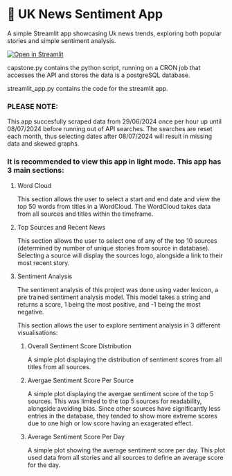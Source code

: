 # 📰 UK News Sentiment App

A simple Streamlit app showcasing Uk news trends, exploring both popular stories and simple sentiment analysis.

[![Open in Streamlit](https://static.streamlit.io/badges/streamlit_badge_black_white.svg)](https://capstone-news-app-kefspgzdrip.streamlit.app/)

capstone.py contains the python script, running on a CRON job that accesses the API and stores the data is a postgreSQL database.

streamlit_app.py contains the code for the streamlit app.


### PLEASE NOTE:
    
This app succesfully scraped data from 29/06/2024 once per hour up until 08/07/2024 before running out of API searches. The searches are reset each month, thus selecting dates after 08/07/2024 will result in missing data and skewed graphs.

### It is recommended to view this app in light mode. This app has 3 main sections:

1. Word Cloud

   This section allows the user to select a start and end date and view the top 50 words from titles in a WordCloud. The WordCloud takes data from all sources and titles within the timeframe.


2. Top Sources and Recent News

   This section allows the user to select one of any of the top 10 sources (determined by number of unique stories from source in database). Selecting a source will display the sources logo, alongside a link to their most recent story.


3. Sentiment Analysis

   The sentiment analysis of this project was done using vader lexicon, a pre trained sentiment analysis model. This model takes a string and returns a score, 1 being the most positive, and -1 being the most negative.

   This section allows the user to explore sentiment analysis in 3 different visualisations:
      
      1. Overall Sentiment Score Distribution

         A simple plot displaying the distribution of sentiment scores from all titles from all sources.

      2. Avergae Sentiment Score Per Source

         A simple plot displaying the avergae sentiment score of the top 5 sources. This was limited to the top 5 sources for readability, alongside avoiding bias. Since other sources have significantly less entries in the database, they tended to show more extreme scores due to one high or low score having an exagerated effect. 

      3. Average Sentiment Score Per Day

         A simple plot showing the average sentiment score per day. This plot used data from all stories and all sources to define an average score for the day.

